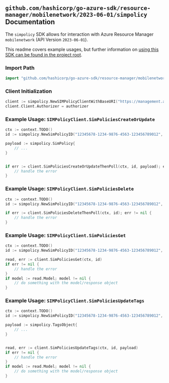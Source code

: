 
## `github.com/hashicorp/go-azure-sdk/resource-manager/mobilenetwork/2023-06-01/simpolicy` Documentation

The `simpolicy` SDK allows for interaction with Azure Resource Manager `mobilenetwork` (API Version `2023-06-01`).

This readme covers example usages, but further information on [using this SDK can be found in the project root](https://github.com/hashicorp/go-azure-sdk/tree/main/docs).

### Import Path

```go
import "github.com/hashicorp/go-azure-sdk/resource-manager/mobilenetwork/2023-06-01/simpolicy"
```


### Client Initialization

```go
client := simpolicy.NewSIMPolicyClientWithBaseURI("https://management.azure.com")
client.Client.Authorizer = authorizer
```


### Example Usage: `SIMPolicyClient.SimPoliciesCreateOrUpdate`

```go
ctx := context.TODO()
id := simpolicy.NewSimPolicyID("12345678-1234-9876-4563-123456789012", "example-resource-group", "mobileNetworkValue", "simPolicyValue")

payload := simpolicy.SimPolicy{
	// ...
}


if err := client.SimPoliciesCreateOrUpdateThenPoll(ctx, id, payload); err != nil {
	// handle the error
}
```


### Example Usage: `SIMPolicyClient.SimPoliciesDelete`

```go
ctx := context.TODO()
id := simpolicy.NewSimPolicyID("12345678-1234-9876-4563-123456789012", "example-resource-group", "mobileNetworkValue", "simPolicyValue")

if err := client.SimPoliciesDeleteThenPoll(ctx, id); err != nil {
	// handle the error
}
```


### Example Usage: `SIMPolicyClient.SimPoliciesGet`

```go
ctx := context.TODO()
id := simpolicy.NewSimPolicyID("12345678-1234-9876-4563-123456789012", "example-resource-group", "mobileNetworkValue", "simPolicyValue")

read, err := client.SimPoliciesGet(ctx, id)
if err != nil {
	// handle the error
}
if model := read.Model; model != nil {
	// do something with the model/response object
}
```


### Example Usage: `SIMPolicyClient.SimPoliciesUpdateTags`

```go
ctx := context.TODO()
id := simpolicy.NewSimPolicyID("12345678-1234-9876-4563-123456789012", "example-resource-group", "mobileNetworkValue", "simPolicyValue")

payload := simpolicy.TagsObject{
	// ...
}


read, err := client.SimPoliciesUpdateTags(ctx, id, payload)
if err != nil {
	// handle the error
}
if model := read.Model; model != nil {
	// do something with the model/response object
}
```

